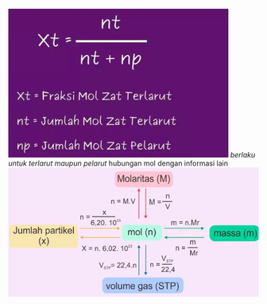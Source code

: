 ![f25b7241d3c4de28943065f948655354.png](../../../../_resources/f25b7241d3c4de28943065f948655354.png)
*berlaku untuk terlarut maupun pelarut*
hubungan mol dengan informasi lain
![1473442ed97474dc6bb3e28ebd4301c9.png](../../../../_resources/1473442ed97474dc6bb3e28ebd4301c9.png)